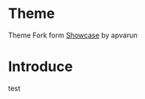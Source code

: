 # Theme
Theme Fork form [Showcase](https://github.com/apvarun/showcase-hugo-theme) by apvarun

# Introduce
test